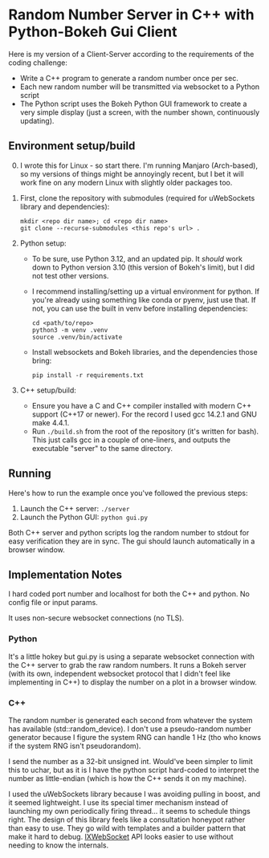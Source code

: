 # Random Number Server in C++ with Python-Bokeh Gui Client 

Here is my version of a Client-Server according to the requirements of the coding challenge:
- Write a C++ program to generate a random number once per sec.
- Each new random number will be transmitted via websocket to a Python script
- The Python script uses the Bokeh Python GUI framework to create a very simple display (just a screen, with the number shown, continuously updating).

## Environment setup/build

0. I wrote this for Linux - so start there. I'm running Manjaro (Arch-based), so my versions of things might be annoyingly recent, but I bet it will work fine on any modern Linux with slightly older packages too.
1. First, clone the repository with submodules (required for uWebSockets library and dependencies):
   ```
   mkdir <repo dir name>; cd <repo dir name>
   git clone --recurse-submodules <this repo's url> .
   ```
2. Python setup:
   - To be sure, use Python 3.12, and an updated pip. It _should_ work down to Python version 3.10 (this version of Bokeh's limit), but I did not test other versions.
   - I recommend installing/setting up a virtual environment for python. If you're already using something like conda or pyenv, just use that. If not, you can use the built in venv before installing dependencies:
     ```
     cd <path/to/repo>
     python3 -m venv .venv
     source .venv/bin/activate
     ```

   - Install websockets and Bokeh libraries, and the dependencies those bring:
     ```
     pip install -r requirements.txt
     ```

3. C++ setup/build:
   - Ensure you have a C and C++ compiler installed with modern C++ support (C++17 or newer). For the record I used gcc 14.2.1 and GNU make 4.4.1.
   - Run `./build.sh` from the root of the repository (it's written for bash). This just calls gcc in a couple of one-liners, and outputs the executable "server" to the same directory.

## Running
Here's how to run the example once you've followed the previous steps:
1. Launch the C++ server:
`./server`
2. Launch the Python GUI:
`python gui.py`

Both C++ server and python scripts log the random number to stdout for easy verification they are in sync.
The gui should launch automatically in a browser window.

## Implementation Notes
I hard coded port number and localhost for both the C++ and python. No config file or input params.

It uses non-secure websocket connections (no TLS).

### Python
It's a little hokey but gui.py is using a separate websocket connection with the C++ server to grab the raw random numbers. It runs a Bokeh server (with its own, independent websocket protocol that I didn't feel like implementing in C++) to display the number on a plot in a browser window.

### C++
The random number is generated each second from whatever the system has available (std::random_device). I don't use a pseudo-random number generator because I figure the system RNG can handle 1 Hz (tho who knows if the system RNG isn't pseudorandom).

I send the number as a 32-bit unsigned int. Would've been simpler to limit this to uchar, but as it is I have the python script hard-coded to interpret the number as little-endian (which is how the C++ sends it on my machine).

I used the uWebSockets library because I was avoiding pulling in boost, and it seemed lightweight. 
I use its special timer mechanism instead of launching my own periodically firing thread... it seems to schedule things right.
The design of this library feels like a consultation honeypot rather than easy to use. They go wild with templates and a builder pattern that make it hard to debug. [IXWebSocket](github.com/machinezone/IXWebSocket/) API looks easier to use without needing to know the internals.
